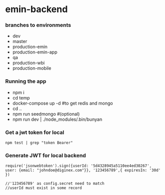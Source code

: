 # emin-backend

### branches to environments
- dev
- master
- production-emin
- production-emin-app
- qa
- production-wbi
- production-mobile

### Running the app

- npm i
- cd temp
- docker-compose up -d #to get redis and mongo
- cd ..
- npm run seedmongo #(optional)
- npm run dev | ./node_modules/.bin/bunyan

### Get a jwt token for local
```
npm test | grep "token Bearer"
```

### Generate JWT for local backend
```
require('jsonwebtoken').sign({userId: '5d4328945a5110ee4ed30267', user: {email: "johndoe@diginex.com"}}, '123456789',{ expiresIn: '30d' })

//'123456789' as config.secret need to match
//userId must exist in some record
```
